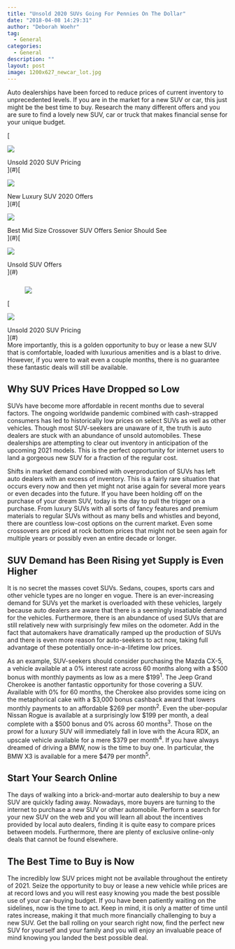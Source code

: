```yaml
---
title: "Unsold 2020 SUVs Going For Pennies On The Dollar"
date: "2018-04-08 14:29:31"
author: "Deborah Woehr"
tag:
  - General
categories:
  - General
description: ""
layout: post
image: 1200x627_newcar_lot.jpg
---
```


Auto dealerships have been forced to reduce prices of current inventory to unprecedented levels. If you are in the market for a new SUV or car, this just might be the best time to buy. Research the many different offers and you are sure to find a lovely new SUV, car or truck that makes financial sense for your unique budget.

<div class="cta-btn-wrap" data-mobile-sponsoredads="no">

[<div class="cta-imagecover">

![](/posts/1080x1080_newcar_wrapped_ontrain.jpg)</div><div class="cta-textcover">Unsold 2020 SUV Pricing</div>](#)[<div class="cta-imagecover">

![](/posts/1080x1080_SUV_portskyview.jpg)</div><div class="cta-textcover">New Luxury SUV 2020 Offers</div>](#)[<div class="cta-imagecover">

![](/posts/1080x1080_SUV_carlot.jpg)</div><div class="cta-textcover">Best Mid Size Crossover SUV Offers Senior Should See</div>](#)[<div class="cta-imagecover">

![](/posts/1080x1080_SUV_aeril_dealer.jpg)</div><div class="cta-textcover">Unsold SUV Offers</div>](#)</div><figure class="wp-block-image size-large" style="margin-top:25px">[![](/posts/1200x627_newcar_lot-1.jpg)](/posts/1200x627_newcar_lot-1.jpg)</figure><div class="mobile-cta-wrap"><div class="cta-btn-wrap" data-mobile-sponsoredads="yes">

[<div class="cta-imagecover">

![](/posts/1080x1080_newcar_wrapped_ontrain.jpg)</div><div class="cta-textcover">Unsold 2020 SUV Pricing</div>](#)</div>More importantly, this is a golden opportunity to buy or lease a new SUV that is comfortable, loaded with luxurious amenities and is a blast to drive. However, if you were to wait even a couple months, there is no guarantee these fantastic deals will still be available.

## Why SUV Prices Have Dropped so Low

SUVs have become more affordable in recent months due to several factors. The ongoing worldwide pandemic combined with cash-strapped consumers has led to historically low prices on select SUVs as well as other vehicles. Though most SUV-seekers are unaware of it, the truth is auto dealers are stuck with an abundance of unsold automobiles. These dealerships are attempting to clear out inventory in anticipation of the upcoming 2021 models. This is the perfect opportunity for internet users to land a gorgeous new SUV for a fraction of the regular cost.

Shifts in market demand combined with overproduction of SUVs has left auto dealers with an excess of inventory. This is a fairly rare situation that occurs every now and then yet might not arise again for several more years or even decades into the future. If you have been holding off on the purchase of your dream SUV, today is the day to pull the trigger on a purchase. From luxury SUVs with all sorts of fancy features and premium materials to regular SUVs without as many bells and whistles and beyond, there are countless low-cost options on the current market. Even some crossovers are priced at rock bottom prices that might not be seen again for multiple years or possibly even an entire decade or longer.

## SUV Demand has Been Rising yet Supply is Even Higher

It is no secret the masses covet SUVs. Sedans, coupes, sports cars and other vehicle types are no longer en vogue. There is an ever-increasing demand for SUVs yet the market is overloaded with these vehicles, largely because auto dealers are aware that there is a seemingly insatiable demand for the vehicles. Furthermore, there is an abundance of used SUVs that are still relatively new with surprisingly few miles on the odometer. Add in the fact that automakers have dramatically ramped up the production of SUVs and there is even more reason for auto-seekers to act now, taking full advantage of these potentially once-in-a-lifetime low prices.

As an example, SUV-seekers should consider purchasing the Mazda CX-5, a vehicle available at a 0% interest rate across 60 months along with a $500 bonus with monthly payments as low as a mere $199<sup>1</sup>. The Jeep Grand Cherokee is another fantastic opportunity for those covering a SUV. Available with 0% for 60 months, the Cherokee also provides some icing on the metaphorical cake with a $3,000 bonus cashback award that lowers monthly payments to an affordable $269 per month<sup>2</sup>. Even the uber-popular Nissan Rogue is available at a surprisingly low $199 per month, a deal complete with a $500 bonus and 0% across 60 months<sup>3</sup>. Those on the prowl for a luxury SUV will immediately fall in love with the Acura RDX, an upscale vehicle available for a mere $379 per month<sup>4</sup>. If you have always dreamed of driving a BMW, now is the time to buy one. In particular, the BMW X3 is available for a mere $479 per month<sup>5</sup>.

## Start Your Search Online

The days of walking into a brick-and-mortar auto dealership to buy a new SUV are quickly fading away. Nowadays, more buyers are turning to the internet to purchase a new SUV or other automobile. Perform a search for your new SUV on the web and you will learn all about the incentives provided by local auto dealers, finding it is quite easy to compare prices between models. Furthermore, there are plenty of exclusive online-only deals that cannot be found elsewhere.

## The Best Time to Buy is Now

</div>The incredibly low SUV prices might not be available throughout the entirety of 2021. Seize the opportunity to buy or lease a new vehicle while prices are at record lows and you will rest easy knowing you made the best possible use of your car-buying budget. If you have been patiently waiting on the sidelines, now is the time to act. Keep in mind, it is only a matter of time until rates increase, making it that much more financially challenging to buy a new SUV. Get the ball rolling on your search right now, find the perfect new SUV for yourself and your family and you will enjoy an invaluable peace of mind knowing you landed the best possible deal.

